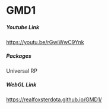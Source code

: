 # GMD1

##### Youtube Link
https://youtu.be/rGwiWwC9Ynk

##### Packages
Universal RP

##### WebGL Link
https://realfoxsterdota.github.io/GMD1/